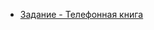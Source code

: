 - [Задание - Телефонная книга](https://github.com/goitacademy/react-homework/tree/master/homework-03/phonebook)
